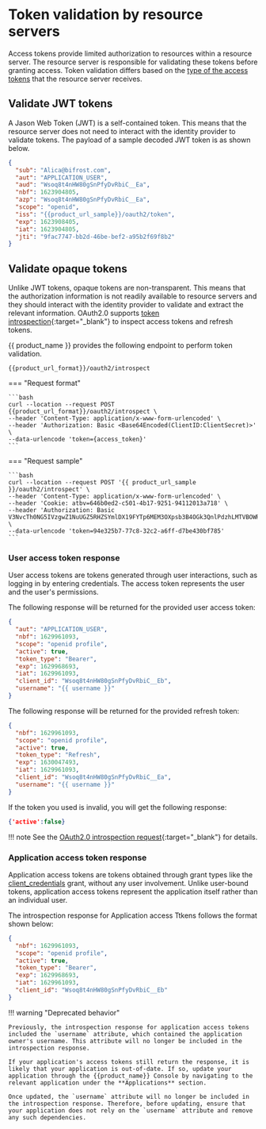 # Token validation by resource servers

Access tokens provide limited authorization to resources within a resource server. The resource server is responsible for validating these tokens before granting access. Token validation differs based on the [type of the access tokens]({{base_path}}/references/app-settings/oidc-settings-for-app/#access-token) that the resource server receives.

## Validate JWT tokens

A Jason Web Token (JWT) is a self-contained token. This means that the resource server does not need to interact with the identity provider to validate tokens. The payload of a sample decoded JWT token is as shown below.

```json
{
  "sub": "Alica@bifrost.com",
  "aut": "APPLICATION_USER",
  "aud": "Wsoq8t4nHW80gSnPfyDvRbiC__Ea",
  "nbf": 1623904805,
  "azp": "Wsoq8t4nHW80gSnPfyDvRbiC__Ea",
  "scope": "openid",
  "iss": "{{product_url_sample}}/oauth2/token",
  "exp": 1623908405,
  "iat": 1623904805,
  "jti": "9fac7747-bb2d-46be-bef2-a95b2f69f8b2"
}
```

## Validate opaque tokens

Unlike JWT tokens, opaque tokens are non-transparent. This means that the authorization information is not readily available to resource servers and they should interact with the identity provider to validate and extract the relevant information. OAuth2.0 supports [token introspection](https://datatracker.ietf.org/doc/html/rfc7662){:target="_blank"} to inspect access tokens and refresh tokens.

{{ product_name }} provides the following endpoint to perform token validation. 

``` 
{{product_url_format}}/oauth2/introspect
```
=== "Request format"

    ```bash
    curl --location --request POST {{product_url_format}}/oauth2/introspect \
    --header 'Content-Type: application/x-www-form-urlencoded' \
    --header 'Authorization: Basic <Base64Encoded(ClientID:ClientSecret)>' \
    --data-urlencode 'token={access_token}'
    ```

=== "Request sample"
  
    ```bash
    curl --location --request POST '{{ product_url_sample }}/oauth2/introspect' \
    --header 'Content-Type: application/x-www-form-urlencoded' \
    --header 'Cookie: atbv=646b0ed2-c501-4b17-9251-94112013a718' \
    --header 'Authorization: Basic V3NvcTh0NG5IVzgwZ1NuUGZ5RHZSYmlDX19FYTp6MEM3OXpsb3B4OGk3QnlPdzhLMTVBOWRwbFlh' \
    --data-urlencode 'token=94e325b7-77c8-32c2-a6ff-d7be430bf785'
    ```

### User access token response

User access tokens are tokens generated through user interactions, such as logging in by entering credentials. The access token represents the user and the user's permissions.

The following response will be returned for the provided user access token:

```json
{
  "aut": "APPLICATION_USER",
  "nbf": 1629961093,
  "scope": "openid profile",
  "active": true,
  "token_type": "Bearer",
  "exp": 1629968693,
  "iat": 1629961093,
  "client_id": "Wsoq8t4nHW80gSnPfyDvRbiC__Eb",
  "username": "{{ username }}"
}
```

The following response will be returned for the provided refresh token:

```json
{
  "nbf": 1629961093,
  "scope": "openid profile",
  "active": true,
  "token_type": "Refresh",
  "exp": 1630047493,
  "iat": 1629961093,
  "client_id": "Wsoq8t4nHW80gSnPfyDvRbiC__Ea",
  "username": "{{ username }}"
}
```

If the token you used is invalid, you will get the following response:

```json
{'active':false}
```

!!! note
    See the [OAuth2.0 introspection request](https://datatracker.ietf.org/doc/html/rfc7662#section-2.1){:target="_blank"} for details.

### Application access token response

Application access tokens are tokens obtained through grant types like the [client_credentials]({{base_path}}/references/grant-types/#client-credentials-grant) grant, without any user involvement. Unlike user-bound tokens, application access tokens represent the application itself rather than an individual user.

The introspection response for Application access Ttkens follows the format shown below:

```json
{
  "nbf": 1629961093,
  "scope": "openid profile",
  "active": true,
  "token_type": "Bearer",
  "exp": 1629968693,
  "iat": 1629961093,
  "client_id": "Wsoq8t4nHW80gSnPfyDvRbiC__Eb"
}
```

!!! warning "Deprecated behavior"

    Previously, the introspection response for application access tokens included the `username` attribute, which contained the application owner's username. This attribute will no longer be included in the introspection response.
    
    If your application's access tokens still return the response, it is likely that your application is out-of-date. If so, update your application through the {{product_name}} Console by navigating to the relevant application under the **Applications** section.

    Once updated, the `username` attribute will no longer be included in the introspection response. Therefore, before updating, ensure that your application does not rely on the `username` attribute and remove any such dependencies.
